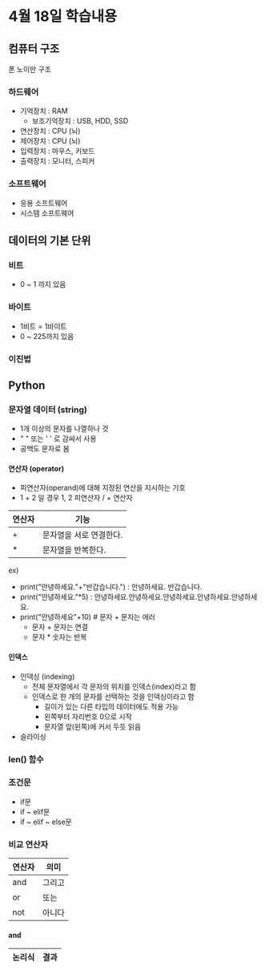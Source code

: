 # 4월 18일 학습내용
## 컴퓨터 구조
폰 노이만 구조
### 하드웨어
- 기억장치 : RAM 
  - 보조기억장치 : USB, HDD, SSD
- 연산장치 : CPU (뇌)
- 제어장치 : CPU (뇌)
- 입력장치 : 마우스, 키보드
- 출력장치 : 모니터, 스피커
### 소프트웨어
- 응용 소프트웨어 
- 시스템 소프트웨어
## 데이터의 기본 단위
### 비트 
- 0 ~ 1 까지 있음
### 바이트
- 1비트 = 1바이트
- 0 ~ 225까지 있음
### 이진법
## Python
### 문자열 데이터 (string)
- 1개 이상의 문자를 나열하나 것
- " " 또는 ' ' 로 감싸서 사용
- 공백도 문자로 봄
#### 연산자 (operator)
- 피연산자(operand)에 대해 지정된 연산을 지시하는 기호
- 1 + 2 일 경우 1, 2 피연산자 / + 연산자

연산자 | 기능
------ | ----
\+ | 문자열을 서로 연결한다.
\* | 문자열을 반복한다.

ex) 
- print("안녕하세요."+"반갑습니다.") : 안녕하세요. 반갑습니다.
- print("안녕하세요."*5) : 안녕하세요.안녕하세요.안녕하세요.안녕하세요.안녕하세요. 
- print("안녕하세요"+10) # 문자 + 문자는 에러
  - 문자 + 문자는 연결
  - 문자 * 숫자는 반복
#### 인덱스
- 인덱싱 (indexing)
  - 전체 문자열에서 각 문자의 위치를 인덱스(index)라고 함
  - 인덱스로 한 개의 문자를 선택하는 것을 인덱싱이라고 함
    - 길이가 있는 다른 타입의 데이터에도 적용 가능
    - 왼쪽부터 자리번호 0으로 시작
    - 문자열 앞(왼쪽)에 커서 두듯 읽음
- 슬라이싱
### len() 함수
### 조건문
- if문
- if ~ elif문
- if ~ elif ~ else문
### 비교 연산자
연산자 | 의미
------|----
and | 그리고
or | 또는
not | 아니다
#### and
논리식 | 결과
------ | ----
